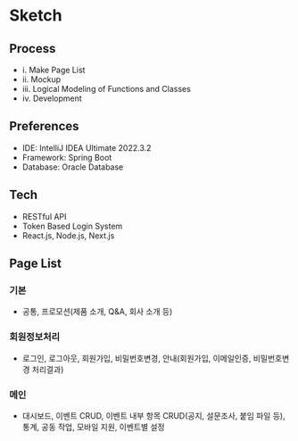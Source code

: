 # Sketch
## Process
- i. Make Page List
- ii. Mockup
- iii. Logical Modeling of Functions and Classes
- iv. Development

## Preferences
- IDE: IntelliJ IDEA Ultimate 2022.3.2
- Framework: Spring Boot
- Database: Oracle Database

## Tech
- RESTful API
- Token Based Login System
- React.js, Node.js, Next.js

## Page List
### 기본
- 공통, 프로모션(제품 소개, Q&A, 회사 소개 등)
### 회원정보처리
- 로그인, 로그아웃, 회원가입, 비밀번호변경, 안내(회원가입, 이메일인증, 비밀번호변경 처리결과)
### 메인
- 대시보드, 이벤트 CRUD, 이벤트 내부 항목 CRUD(공지, 설문조사, 붙임 파일 등), 통계, 공동 작업, 모바일 지원, 이벤트별 설정
